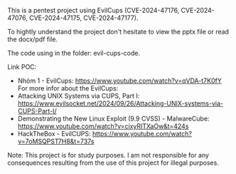 This is a pentest project using EvilCups (CVE-2024-47176, CVE-2024-47076, CVE-2024-47175, CVE-2024-47177).

To hightly understand the project don't hesitate to view the pptx file or read the docx/pdf file.

The code using in the folder: evil-cups-code.

Link POC:
- Nhóm 1 - EvilCups: https://www.youtube.com/watch?v=qVDA-t7K0fY
For more infor about the EvilCups:
- Attacking UNIX Systems via CUPS, Part I: https://www.evilsocket.net/2024/09/26/Attacking-UNIX-systems-via-CUPS-Part-I/
- Demonstrating the New Linux Exploit (9.9 CVSS) - MalwareCube: https://www.youtube.com/watch?v=cixyRITXaOw&t=424s
- HackTheBox - EvilCUPS: https://www.youtube.com/watch?v=7oMSQPST7H8&t=737s

Note: This project is for study purposes. I am not responsible for any consequences resulting from the use of this project for illegal purposes.
